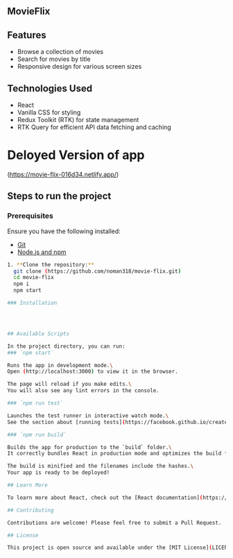 ## MovieFlix

## Features

- Browse a collection of movies
- Search for movies by title
- Responsive design for various screen sizes

## Technologies Used

- React
- Vanilla CSS for styling
- Redux Toolkit (RTK) for state management
- RTK Query for efficient API data fetching and caching

# Deloyed Version of app

(https://movie-flix-016d34.netlify.app/)

## Steps to run the project

### Prerequisites

Ensure you have the following installed:
- [Git](https://git-scm.com/)
- [Node.js and npm](https://nodejs.org/)
 ```bash
1. **Clone the repository:**
   git clone (https://github.com/noman318/movie-flix.git)
   cd movie-flix
   npm i
   npm start

### Installation




## Available Scripts

In the project directory, you can run:
### `npm start`

Runs the app in development mode.\
Open (http://localhost:3000) to view it in the browser.

The page will reload if you make edits.\
You will also see any lint errors in the console.

### `npm run test`

Launches the test runner in interactive watch mode.\
See the section about [running tests](https://facebook.github.io/create-react-app/docs/running-tests) for more information.

### `npm run build`

Builds the app for production to the `build` folder.\
It correctly bundles React in production mode and optimizes the build for the best performance.

The build is minified and the filenames include the hashes.\
Your app is ready to be deployed!

## Learn More

To learn more about React, check out the [React documentation](https://reactjs.org/).

## Contributing

Contributions are welcome! Please feel free to submit a Pull Request.

## License

This project is open source and available under the [MIT License](LICENSE).
